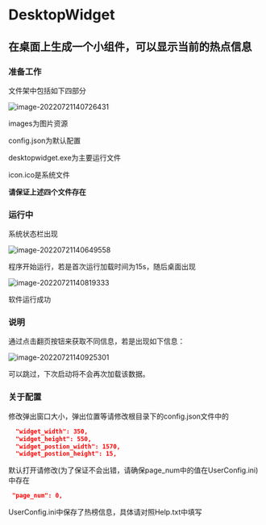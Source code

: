 # DesktopWidget
## 在桌面上生成一个小组件，可以显示当前的热点信息

### 准备工作

文件架中包括如下四部分

![image-20220721140726431](F:\Python\Desktopwidget\ReadMe.assets\image-20220721140726431.png)

images为图片资源

config.json为默认配置

desktopwidget.exe为主要运行文件

icon.ico是系统文件

**请保证上述四个文件存在**

### 运行中

系统状态栏出现

![image-20220721140649558](F:\Python\Desktopwidget\ReadMe.assets\image-20220721140649558.png)

程序开始运行，若是首次运行加载时间为15s，随后桌面出现

![image-20220721140819333](F:\Python\Desktopwidget\ReadMe.assets\image-20220721140819333.png)

软件运行成功

### 说明

通过点击翻页按钮来获取不同信息，若是出现如下信息：

![image-20220721140925301](F:\Python\Desktopwidget\ReadMe.assets\image-20220721140925301.png)

可以跳过，下次启动将不会再次加载该数据。

### 关于配置

修改弹出窗口大小，弹出位置等请修改根目录下的config.json文件中的

```json
  "widget_width": 350,
  "widget_height": 550,
  "widget_postion_width": 1570,
  "widget_postion_height": 15,
```

默认打开请修改(为了保证不会出错，请确保page_num中的值在UserConfig.ini)中存在

```json
 "page_num": 0,
```

UserConfig.ini中保存了热榜信息，具体请对照Help.txt中填写